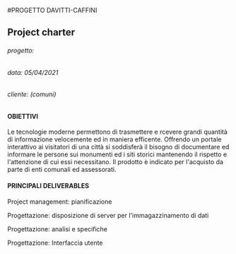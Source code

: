 #PROGETTO DAVITTI-CAFFINI

## Project charter

###### progetto:         
###### data: 05/04/2021 
###### cliente: (comuni)

#### OBIETTIVI
Le tecnologie moderne permettono di trasmettere e rcevere grandi quantità di informazione velocemente ed in maniera efficente. Offrendo un portale interattivo ai visitatori di una città si soddisferà il bisogno di documentare ed informare le persone sui monumenti ed i siti storici mantenendo il rispetto e l'attenzione di cui essi necessitano. Il prodotto è indicato per l'acquisto da parte di enti comunali ed assessorati.

#### PRINCIPALI DELIVERABLES
 Project management: pianificazione
 
 Progettazione: disposizione di server per l'immagazzinamento di dati
 
 Progettazione: analisi e specifiche
 
 Progettazione: Interfaccia utente

